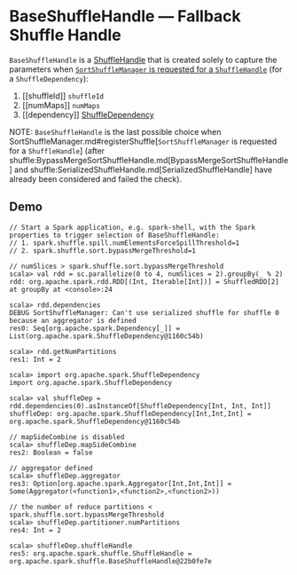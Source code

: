 # BaseShuffleHandle &mdash; Fallback Shuffle Handle

`BaseShuffleHandle` is a [ShuffleHandle](ShuffleHandle.md) that is created solely to capture the parameters when [`SortShuffleManager` is requested for a `ShuffleHandle`](SortShuffleManager.md#registerShuffle) (for a `ShuffleDependency`):

1. [[shuffleId]] `shuffleId`
2. [[numMaps]] `numMaps`
3. [[dependency]] [ShuffleDependency](../rdd/ShuffleDependency.md)

NOTE: `BaseShuffleHandle` is the last possible choice when SortShuffleManager.md#registerShuffle[`SortShuffleManager` is requested for a `ShuffleHandle`] (after shuffle:BypassMergeSortShuffleHandle.md[BypassMergeSortShuffleHandle] and shuffle:SerializedShuffleHandle.md[SerializedShuffleHandle] have already been considered and failed the check).

## Demo

```text
// Start a Spark application, e.g. spark-shell, with the Spark properties to trigger selection of BaseShuffleHandle:
// 1. spark.shuffle.spill.numElementsForceSpillThreshold=1
// 2. spark.shuffle.sort.bypassMergeThreshold=1

// numSlices > spark.shuffle.sort.bypassMergeThreshold
scala> val rdd = sc.parallelize(0 to 4, numSlices = 2).groupBy(_ % 2)
rdd: org.apache.spark.rdd.RDD[(Int, Iterable[Int])] = ShuffledRDD[2] at groupBy at <console>:24

scala> rdd.dependencies
DEBUG SortShuffleManager: Can't use serialized shuffle for shuffle 0 because an aggregator is defined
res0: Seq[org.apache.spark.Dependency[_]] = List(org.apache.spark.ShuffleDependency@1160c54b)

scala> rdd.getNumPartitions
res1: Int = 2

scala> import org.apache.spark.ShuffleDependency
import org.apache.spark.ShuffleDependency

scala> val shuffleDep = rdd.dependencies(0).asInstanceOf[ShuffleDependency[Int, Int, Int]]
shuffleDep: org.apache.spark.ShuffleDependency[Int,Int,Int] = org.apache.spark.ShuffleDependency@1160c54b

// mapSideCombine is disabled
scala> shuffleDep.mapSideCombine
res2: Boolean = false

// aggregator defined
scala> shuffleDep.aggregator
res3: Option[org.apache.spark.Aggregator[Int,Int,Int]] = Some(Aggregator(<function1>,<function2>,<function2>))

// the number of reduce partitions < spark.shuffle.sort.bypassMergeThreshold
scala> shuffleDep.partitioner.numPartitions
res4: Int = 2

scala> shuffleDep.shuffleHandle
res5: org.apache.spark.shuffle.ShuffleHandle = org.apache.spark.shuffle.BaseShuffleHandle@22b0fe7e
```
